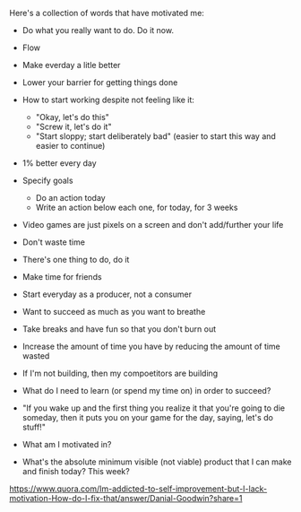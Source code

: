 Here's a collection of words that have motivated me:
- Do what you really want to do. Do it now.
- Flow
- Make everday a litle better
- Lower your barrier for getting things done

- How to start working despite not feeling like it:
    - "Okay, let's do this"
    - "Screw it, let's do it"
    - "Start sloppy; start deliberately bad" (easier to start this way and easier to continue)
- 1% better every day
- Specify goals
    - Do an action today
    - Write an action below each one, for today, for 3 weeks
- Video games are just pixels on a screen and don't add/further your life
- Don't waste time
- There's one thing to do, do it
- Make time for friends
- Start everyday as a producer, not a consumer
- Want to succeed as much as you want to breathe
- Take breaks and have fun so that you don't burn out
- Increase the amount of time you have by reducing the amount of time wasted
- If I'm not building, then my compoetitors are building
- What do I need to learn (or spend my time on) in order to succeed?
- "If you wake up and the first thing you realize it that you're going to die someday, then it puts you on your game for the day, saying, let's do stuff!"
- What am I motivated in?
- What's the absolute minimum visible (not viable) product that I can make and finish today? This week?

https://www.quora.com/Im-addicted-to-self-improvement-but-I-lack-motivation-How-do-I-fix-that/answer/Danial-Goodwin?share=1
